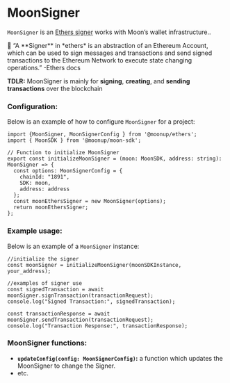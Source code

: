 # MoonSigner

`MoonSigner` is an [Ethers signer](https://docs.ethers.org/v5/api/signer/#Signer) works with Moon’s wallet infrastructure..

<aside>
📖 “A **Signer** in *ethers* is an abstraction of an Ethereum Account, which can be used to sign messages and transactions and send signed transactions to the Ethereum Network to execute state changing operations.”
-Ethers docs

</aside>

**TDLR:** MoonSigner is mainly for **signing**, **creating**, and **sending transactions** over the blockchain

### Configuration:

Below is an example of how to configure `MoonSigner` for a project:

```tsx
import {MoonSigner, MoonSignerConfig } from '@moonup/ethers';
import { MoonSDK } from '@moonup/moon-sdk'; 

// Function to initialize MoonSigner
export const initializeMoonSigner = (moon: MoonSDK, address: string): MoonSigner => {
  const options: MoonSignerConfig = {
    chainId: "1891",
    SDK: moon,
    address: address
  };
  const moonEthersSigner = new MoonSigner(options);
  return moonEthersSigner;
};
```

### Example usage:

Below is an example of a `MoonSigner` instance:

```tsx
//initialize the signer
const moonSigner = initializeMoonSigner(moonSDKInstance, your_address);

//examples of signer use
const signedTransaction = await moonSigner.signTransaction(transactionRequest);
console.log("Signed Transaction:", signedTransaction);

const transactionResponse = await moonSigner.sendTransaction(transactionRequest);
console.log("Transaction Response:", transactionResponse);
```

### MoonSigner functions:

- **`updateConfig(config: MoonSignerConfig)`:** a function which updates the MoonSigner to change the Signer.
- etc.